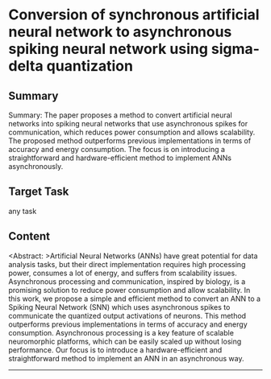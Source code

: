 # Conversion of synchronous artificial neural network to asynchronous spiking neural network using sigma-delta quantization

## Summary

Summary: The paper proposes a method to convert artificial neural networks into spiking neural networks that use asynchronous spikes for communication, which reduces power consumption and allows scalability. The proposed method outperforms previous implementations in terms of accuracy and energy consumption. The focus is on introducing a straightforward and hardware-efficient method to implement ANNs asynchronously.


## Target Task

any task

## Content

<Abstract: >Artificial Neural Networks (ANNs) have great potential for data analysis tasks, but their direct implementation requires high processing power, consumes a lot of energy, and suffers from scalability issues. Asynchronous processing and communication, inspired by biology, is a promising solution to reduce power consumption and allow scalability. In this work, we propose a simple and efficient method to convert an ANN to a Spiking Neural Network (SNN) which uses asynchronous spikes to communicate the quantized output activations of neurons. This method outperforms previous implementations in terms of accuracy and energy consumption. Asynchronous processing is a key feature of scalable neuromorphic platforms, which can be easily scaled up without losing performance. Our focus is to introduce a hardware-efficient and straightforward method to implement an ANN in an asynchronous way.



---

